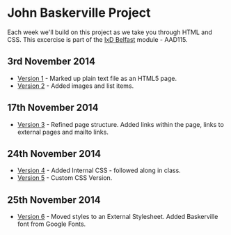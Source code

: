 John Baskerville Project
========================

Each week we'll build on this project as we take you through HTML and CSS. This excercise is part of the [IxD Belfast](http://ixdbelfast.org) module - AAD115.

3rd November 2014
-----------------
+ [Version 1](https://timpotter.github.io/john-baskerville/version-1.html) - Marked up plain text file as an HTML5 page.
+ [Version 2](https://timpotter.github.io/john-baskerville/version-2.html) - Added images and list items.

17th November 2014
------------------
+ [Version 3](https://timpotter.github.io/john-baskerville/version-3.html) - Refined page structure. Added links within the page, links to external pages and mailto links.

24th November 2014
------------------
+ [Version 4](https://timpotter.github.io/john-baskerville/version-4.html) - Added Internal CSS - followed along in class.
+ [Version 5](https://timpotter.github.io/john-baskerville/version-5.html) - Custom CSS Version.

25th November 2014
------------------
+ [Version 6](https://timpotter.github.io/john-baskerville/version-6.html) - Moved styles to an External Stylesheet. Added Baskerville font from Google Fonts.